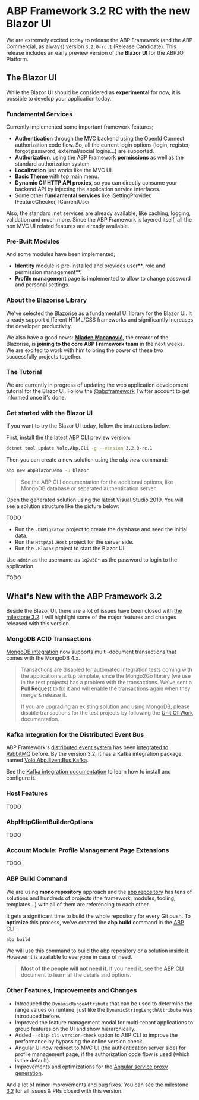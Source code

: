 # ABP Framework 3.2 RC with the new Blazor UI

We are extremely excited today to release the ABP Framework (and the ABP Commercial, as always) version `3.2.0-rc.1` (Release Candidate). This release includes an early preview version of the **Blazor UI** for the ABP.IO Platform.

## The Blazor UI

While the Blazor UI should be considered as **experimental** for now, it is possible to develop your application today.

### Fundamental Services

Currently implemented some important framework features;

* **Authentication** through the MVC backend using the OpenId Connect authorization code flow. So, all the current login options (login, register, forgot password, external/social logins...) are supported.
* **Authorization**, using the ABP Framework **permissions** as well as the standard authorization system.
* **Localization** just works like the MVC UI.
* **Basic Theme** with top main menu.
* **Dynamic C# HTTP API proxies**, so you can directly consume your backend API by injecting the application service interfaces.
* Some other **fundamental services** like ISettingProvider, IFeatureChecker, ICurrentUser

Also, the standard .net services are already available, like caching, logging, validation and much more. Since the ABP Framework is layered itself, all the non MVC UI related features are already available.

### Pre-Built Modules

And some modules have been implemented;

* **Identity** module is pre-installed and provides user**, role and permission management**.
* **Profile management** page is implemented to allow to change password and personal settings.

### About the Blazorise Library

We've selected the [Blazorise](https://blazorise.com/) as a fundamental UI library for the Blazor UI. It already support different HTML/CSS frameworks and significantly increases the developer productivity.

We also have a good news: **[Mladen Macanović](https://github.com/stsrki)**, the creator of the Blazorise, is **joining to the core ABP Framework team** in the next weeks. We are excited to work with him to bring the power of these two successfully projects together.

### The Tutorial

We are currently in progress of updating the web application development tutorial for the Blazor UI. Follow the [@abpframework](https://twitter.com/abpframework) Twitter account to get informed once it's done.

### Get started with the Blazor UI

If you want to try the Blazor UI today, follow the instructions below.

First, install the the latest [ABP CLI](https://docs.abp.io/en/abp/latest/CLI) preview version:

````bash
dotnet tool update Volo.Abp.Cli -g --version 3.2.0-rc.1
````

Then you can create a new solution using the *abp new* command:

````bash
abp new AbpBlazorDemo -u blazor
````

> See the ABP CLI documentation for the additional options, like MongoDB database or separated authentication server.

Open the generated solution using the latest Visual Studio 2019. You will see a solution structure like the picture below:

TODO

* Run the `.DbMigrator` project to create the database and seed the initial data.
* Run the `HttpApi.Host` project for the server side.
* Run the `.Blazor` project to start the Blazor UI.

Use `admin` as the username as `1q2w3E*` as the password to login to the application.

TODO

## What's New with the ABP Framework 3.2

Beside the Blazor UI, there are a lot of issues have been closed with [the milestone 3.2](https://github.com/abpframework/abp/milestone/39?closed=1). I will highlight some of the major features and changes released with this version.

### MongoDB ACID Transactions

[MongoDB integration](https://docs.abp.io/en/abp/latest/MongoDB) now supports multi-document transactions that comes with the MongoDB 4.x.

> Transactions are disabled for automated integration tests coming with the application startup template, since the Mongo2Go library (we use in the test projects) has a problem with the transactions. We've sent a [Pull Request](https://github.com/Mongo2Go/Mongo2Go/pull/101) to fix it and will enable the transactions again when they merge & release it.
>
> If you are upgrading an existing solution and using MongoDB, please disable transactions for the test projects by following the [Unit Of Work](https://docs.abp.io/en/abp/latest/Unit-Of-Work) documentation.

### Kafka Integration for the Distributed Event Bus

ABP Framework's [distributed event system](https://docs.abp.io/en/abp/latest/Distributed-Event-Bus) has been [integrated to RabbitMQ](https://docs.abp.io/en/abp/latest/Distributed-Event-Bus-RabbitMQ-Integration) before. By the version 3.2, it has a Kafka integration package, named [Volo.Abp.EventBus.Kafka](https://www.nuget.org/packages/Volo.Abp.EventBus.Kafka).

See the [Kafka integration documentation](https://docs.abp.io/en/abp/latest/Distributed-Event-Bus-Kafka-Integration) to learn how to install and configure it.

### Host Features

TODO

### AbpHttpClientBuilderOptions

TODO

### Account Module: Profile Management Page Extensions

TODO

### ABP Build Command

We are using **mono repository** approach and the [abp repository](https://github.com/abpframework/abp) has tens of solutions and hundreds of projects (the framework, modules, tooling, templates...) with all of them are referencing to each other.

It gets a significant time to build the whole repository for every Git push. To **optimize** this process, we've created the **abp build** command in the [ABP CLI](https://docs.abp.io/en/abp/latest/CLI):

````bash
abp build
````

We will use this command to build the abp repository or a solution inside it. However it is available to everyone in case of need.

> **Most of the people will not need it**. If you need it, see the [ABP CLI](https://docs.abp.io/en/abp/latest/CLI) document to learn all the details and options.

### Other Features, Improvements and Changes

* Introduced the `DynamicRangeAttribute` that can be used to determine the range values on runtime, just like the `DynamicStringLengthAttribute` was introduced before.
* Improved the feature management modal for multi-tenant applications to group features on the UI and show hierarchically.
* Added `--skip-cli-version-check` option to ABP CLI to improve the performance by bypassing the online version check.
* Angular UI now redirect to MVC UI (the authentication server side) for profile management page, if the authorization code flow is used (which is the default).
* Improvements and optimizations for the [Angular service proxy generation](https://blog.abp.io/abp/Introducing-the-Angular-Service-Proxy-Generation).

And a lot of minor improvements and bug fixes. You can see [the milestone 3.2](https://github.com/abpframework/abp/milestone/39?closed=1) for all issues & PRs closed with this version.
